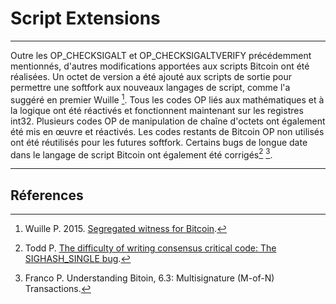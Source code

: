 # **Script Extensions**

---

Outre les OP_CHECKSIGALT et OP_CHECKSIGALTVERIFY précédemment mentionnés, d'autres modifications apportées aux scripts Bitcoin ont été réalisées. Un octet de version a été ajouté aux scripts de sortie pour permettre une softfork aux nouveaux langages de script, comme l'a suggéré en premier Wuille [^1]. Tous les codes OP liés aux mathématiques et à la logique ont été réactivés et fonctionnent maintenant sur les registres int32. Plusieurs codes OP de manipulation de chaîne d'octets ont également été mis en œuvre et réactivés. Les codes restants de Bitcoin OP non utilisés ont été réutilisés pour les futures softfork. Certains bugs de longue date dans le langage de script Bitcoin ont également été corrigés[^2] [^3].

---

## **<i class="fa fa-book"></i> Réferences**

[^1]: Wuille P. 2015. [Segregated witness for Bitcoin](https://prezi.com/lyghixkrguao/segregated-witness-and-deploying-it-for-bitcoin/).
[^2]: Todd P. [The difficulty of writing consensus critical code: The SIGHASH_SINGLE bug](https://decred.org/research/todd2014.pdf).
[^3]: Franco P. Understanding Bitoin, 6.3: Multisignature (M-of-N) Transactions.